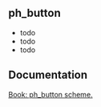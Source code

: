 ## ph_button

- todo <br/>
- todo <br/>
- todo <br/>

## Documentation

[Book: ph_button scheme.](https://xray-forge.github.io/stalker-xrf-book/script_engine/schemes/ph_button.html)
